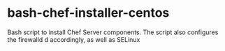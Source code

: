 # bash-chef-installer-centos
Bash script to install Chef Server components. The script also configures the firewalld d accordingly, as well as SELinux
